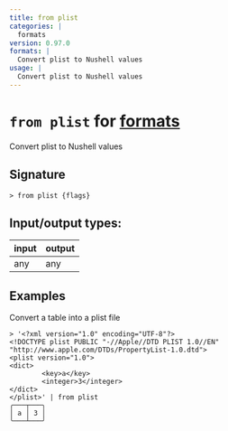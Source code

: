 ```yaml
---
title: from plist
categories: |
  formats
version: 0.97.0
formats: |
  Convert plist to Nushell values
usage: |
  Convert plist to Nushell values
---
```

<!-- This file is automatically generated. Please edit the command in https://github.com/nushell/nushell instead. -->

# `from plist` for [formats](/commands/categories/formats.md)

<div class='command-title'>Convert plist to Nushell values</div>

## Signature

```> from plist {flags} ```


## Input/output types:

| input | output |
| ----- | ------ |
| any   | any    |

## Examples

Convert a table into a plist file
```nu
> '<?xml version="1.0" encoding="UTF-8"?>
<!DOCTYPE plist PUBLIC "-//Apple//DTD PLIST 1.0//EN" "http://www.apple.com/DTDs/PropertyList-1.0.dtd">
<plist version="1.0">
<dict>
        <key>a</key>
        <integer>3</integer>
</dict>
</plist>' | from plist
╭───┬───╮
│ a │ 3 │
╰───┴───╯
```
